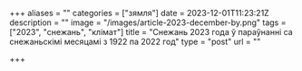 +++
aliases = ""
categories = ["зямля"]
date = 2023-12-01T11:23:21Z
description = ""
image = "/images/article-2023-december-by.png"
tags = ["2023", "снежань", "клiмат"]
title = "Снежань 2023 года ў параўнанні са снежаньскімі месяцамі з 1922 па 2022 год"
type = "post"
url = ""

+++

